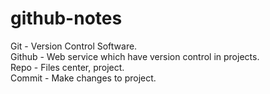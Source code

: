 # github-notes
Git - Version Control Software.  
Github - Web service which have version control in projects.  
Repo - Files center, project.  
Commit - Make changes to project.  
